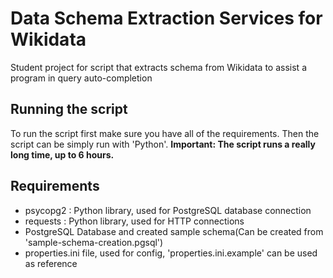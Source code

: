 # Data Schema Extraction Services for Wikidata
Student project for script that extracts schema from Wikidata to assist a program in query auto-completion

## Running the script
To run the script first make sure you have all of the requirements.
Then the script can be simply run with 'Python'.
**Important: The script runs a really long time, up to 6 hours.**

## Requirements
* psycopg2 : Python library, used for PostgreSQL database connection
* requests : Python library, used for HTTP connections
* PostgreSQL Database and created sample schema(Can be created from 'sample-schema-creation.pgsql')
* properties.ini file, used for config, 'properties.ini.example' can be used as reference
